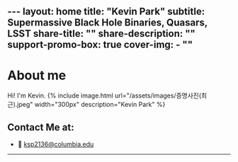 --- layout: home 
title: "Kevin Park" 
subtitle: Supermassive Black Hole Binaries, Quasars, LSST 
share-title: "" 
share-description: "" 
support-promo-box: true 
cover-img: - "" 
--- 
# About me
Hi! I'm Kevin. 
{% include image.html url="/assets/images/증명사진(최근).jpeg" width="300px" description="Kevin Park" %} 

## Contact Me at: 
- 📧 [ksp2136@columbia.edu](mailto:ksp2136@columbia.edu)
- ---
